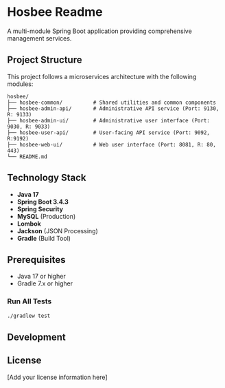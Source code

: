 # Hosbee Readme

A multi-module Spring Boot application providing comprehensive management services.

## Project Structure

This project follows a microservices architecture with the following modules:

```
hosbee/
├── hosbee-common/          # Shared utilities and common components
├── hosbee-admin-api/       # Administrative API service (Port: 9130, R: 9133)
├── hosbee-admin-ui/        # Administrative user interface (Port: 9030, R: 9033)
├── hosbee-user-api/        # User-facing API service (Port: 9092, R:9192)
├── hosbee-web-ui/          # Web user interface (Port: 8081, R: 80, 443)
└── README.md
```

## Technology Stack

- **Java 17**
- **Spring Boot 3.4.3**
- **Spring Security**
- **MySQL** (Production)
- **Lombok**
- **Jackson** (JSON Processing)
- **Gradle** (Build Tool)

## Prerequisites

- Java 17 or higher
- Gradle 7.x or higher


### Run All Tests
```bash
./gradlew test
```

## Development

## License

[Add your license information here]
